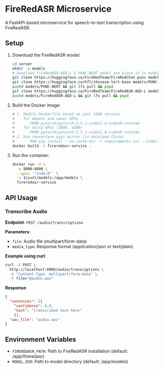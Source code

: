 # FireRedASR Microservice

A FastAPI-based microservice for speech-to-text transcription using FireRedASR.

## Setup

1. Download the FireRedASR model:
   ```bash
   cd server
   mkdir -p models
   # Download FireRedASR-AED-L & PUNC-BERT model and place it in models/
   git clone https://huggingface.co/FireRedTeam/FireRedChat-punc models/PUNC-BERT
   git clone https://huggingface.co/hfl/chinese-lert-base models/PUNC-BERT/chinese-lert-base
   pushd models/PUNC-BERT && git lfs pull && popd
   git clone https://huggingface.co/FireRedTeam/FireRedASR-AED-L models/FireRedASR-AED-L
   pushd models/FireRedASR-AED-L && git lfs pull && popd
   ```

2. Build the Docker image:
   ```bash
   # 1. Modify Dockerfile based on your CUDA version
   #    for Ampere and newer GPUs
   #       FROM pytorch/pytorch:2.5.1-cuda12.4-cudnn9-runtime
   #    for Volta GPUs (3080, V100)
   #       FROM pytorch/pytorch:2.5.1-cuda11.8-cudnn9-runtime
   # 2. Use tencentyun pypi mirror (in mainland China)
   #       RUN pip install --no-cache-dir -r requirements.txt --index-url http://mirrors.tencentyun.com/pypi/simple/ --trusted-host mirrors.tencentyun.com
   docker build -t fireredasr-service .
   ```

3. Run the container:
   ```bash
   docker run -d \
     -p 8000:8000 \
     --gpus '"cuda:0"' \
     -v $(pwd)/models:/app/models \
     fireredasr-service
   ```

## API Usage

### Transcribe Audio

**Endpoint**: `POST /audio/transcriptions`

**Parameters**:
- `file`: Audio file (multipart/form-data)
- `media_type`: Response format (application/json or text/plain)

**Example using curl**:
```bash
curl -X POST \
  http://localhost:8000/audio/transciptions \
  -H "Content-Type: multipart/form-data" \
  -F file="@audio.wav"
```

**Response**:
```json
{
  "sentences": [{
    "confidence": 0.8,
    "text": "transcribed text here"
    }],
  "wav_file": "audio.wav"
}
```

## Environment Variables

- `FIREREDASR_PATH`: Path to FireRedASR installation (default: /app/fireredasr)
- `MODEL_DIR`: Path to model directory (default: /app/models) 